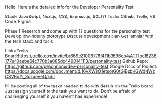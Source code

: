 Hello! Here's the detailed info for the Developer Personality Test

Stack: JavaScript, Next.js, CSS, Express.js, SQL(?)
Tools: Github, Trello, VS Code, Figma

Phase 1
Research and come up with 12 questions for the personality test
Develop low-fidelity prototype
Discuss development plan
Get familiar with the tech stack and tools

Links
Trello Board:https://trello.com/invite/b/669e21006776f4f1b3696cb4/ATTIbc18238177e40aebe64c770b8a085dd449014FF3/personality-test
Github Repo: https://github.com/peachnono/dev-personality-test
Google Docs of Project: https://docs.google.com/document/d/16vXW8Q1etsorG0tGjBpbKGWdNWzCSVHdYi_3d5ueeeQ/edit

I’ll be posting all of the tasks needed to do with details on the Trello board. Just assign yourself to the task you want to do. Don’t be afraid of challenging yourself if you haven’t had experience!
